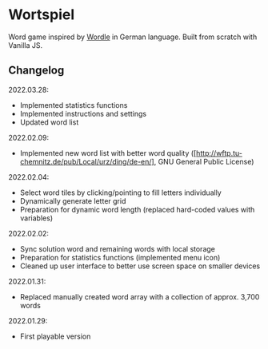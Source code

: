 # Wortspiel
Word game inspired by [Wordle](https://www.nytimes.com/games/wordle/index.html) in German language. Built from scratch with Vanilla JS.

## Changelog

2022.03.28:
* Implemented statistics functions
* Implemented instructions and settings
* Updated word list

2022.02.09:
* Implemented new word list with better word quality ([http://wftp.tu-chemnitz.de/pub/Local/urz/ding/de-en/], GNU General Public License)

2022.02.04: 
* Select word tiles by clicking/pointing to fill letters individually
* Dynamically generate letter grid
* Preparation for dynamic word length (replaced hard-coded values with variables)

2022.02.02:
* Sync solution word and remaining words with local storage
* Preparation for statistics functions (implemented menu icon)
* Cleaned up user interface to better use screen space on smaller devices

2022.01.31:
* Replaced manually created word array with a collection of approx. 3,700 words

2022.01.29:
* First playable version